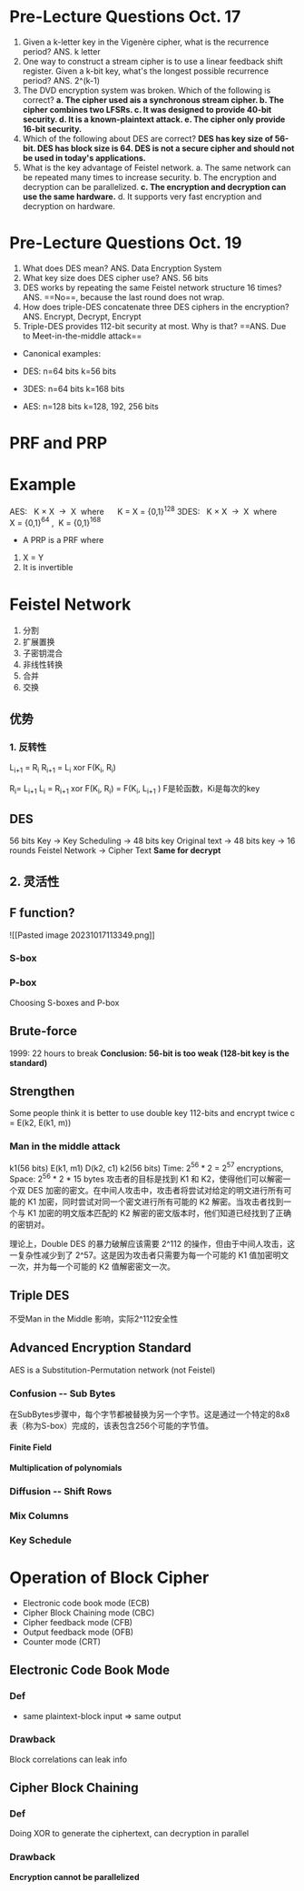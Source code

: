 # Pre-Lecture Questions Oct. 17
1. Given a k-letter key in the Vigenère cipher, what is the recurrence period? ANS. k letter
2. One way to construct a stream cipher is to use a linear feedback shift register. Given a k-bit key, what's the longest possible recurrence period? ANS. 2^(k-1)
3. The DVD encryption system was broken. Which of the following is correct? 
**a. The cipher used ais a synchronous stream cipher. 
b. The cipher combines two LFSRs. 
c. It was designed to provide 40-bit security. 
d. It is a known-plaintext attack. 
e. The cipher only provide 16-bit security.** 
4. Which of the following about DES are correct? 
**DES has key size of 56-bit. 
DES has block size is 64. 
DES is not a secure cipher and should not be used in today's applications.** 
5. What is the key advantage of Feistel network. 
a. The same network can be repeated many times to increase security. 
b. The encryption and decryption can be parallelized. 
**c. The encryption and decryption can use the same hardware.** 
d. It supports very fast encryption and decryption on hardware. 

# Pre-Lecture Questions Oct. 19
1. What does DES mean? ANS. Data Encryption System
2. What key size does DES cipher use? ANS. 56 bits
3. DES works by repeating the same Feistel network structure 16 times? ANS. ==No==, because the last round does not wrap. 
4. How does triple-DES concatenate three DES ciphers in the encryption? ANS. Encrypt, Decrypt, Encrypt
5. Triple-DES provides 112-bit security at most. Why is that? ==ANS. Due to Meet-in-the-middle attack==

- Canonical examples:
    

- DES: n=64 bits k=56 bits
    
- 3DES: n=64 bits k=168 bits
    
- AES: n=128 bits k=128, 192, 256 bits
    

# PRF and PRP 

# Example
AES:   K × X  →  X  where      K = X = {0,1}$^{128}$
3DES:   K × X  →  X  where      X = {0,1}$^{64}$ ,  K = {0,1}$^{168}$
- A PRP is a PRF where 
1. X = Y
2. It is invertible

# Feistel Network

1. 分割
2. 扩展置换
3. 子密钥混合
4. 非线性转换
5. 合并
6. 交换
## 优势
### 1. 反转性
L<sub>i+1</sub> = R<sub>i</sub>
R<sub>i+1</sub> = L<sub>i</sub> xor F(K<sub>i</sub>, R<sub>i</sub>)

R<sub>i</sub>= L<sub>i+1</sub> 
L<sub>i</sub> = R<sub>i+1</sub> xor F(K<sub>i</sub>, R<sub>i</sub>)
   = F(K<sub>i</sub>, L<sub>i+1</sub> )
F是轮函数，Ki是每次的key

## DES
56 bits Key -> Key Scheduling -> 48 bits key 
Original text -> 48 bits key -> 16 rounds Feistel Network -> Cipher Text
**Same for decrypt**

## 2. 灵活性

## F function? 

![[Pasted image 20231017113349.png]]
### S-box
### P-box

Choosing S-boxes and P-box


## Brute-force
1999: 22 hours to break
**Conclusion: 56-bit is too weak (128-bit key is the standard)**
## Strengthen
Some people think it is better to use double key 112-bits and encrypt twice
c = E(k2, E(k1, m))
### Man in the middle attack
k1(56 bits) E(k1, m1) D(k2, c1) k2(56 bits)
Time: 2$^{56}$ * 2 = 2$^{57}$ encryptions, Space: 2$^{56}$ * 2 * 15 bytes
攻击者的目标是找到 K1 和 K2，使得他们可以解密一个双 DES 加密的密文。在中间人攻击中，攻击者将尝试对给定的明文进行所有可能的 K1 加密，同时尝试对同一个密文进行所有可能的 K2 解密。当攻击者找到一个与 K1 加密的明文版本匹配的 K2 解密的密文版本时，他们知道已经找到了正确的密钥对。

理论上，Double DES 的暴力破解应该需要 2^112 的操作，但由于中间人攻击，这一复杂性减少到了 2^57。这是因为攻击者只需要为每一个可能的 K1 值加密明文一次，并为每一个可能的 K2 值解密密文一次。

## Triple DES
不受Man in the Middle 影响，实际2^112安全性


## Advanced Encryption Standard
AES is a Substitution-Permutation network (not Feistel)
### Confusion -- Sub Bytes
在SubBytes步骤中，每个字节都被替换为另一个字节。这是通过一个特定的8x8表（称为S-box）完成的，该表包含256个可能的字节值。

#### Finite Field
#### Multiplication of polynomials



### Diffusion -- Shift Rows



### Mix Columns

### Key Schedule

# Operation of Block Cipher

- Electronic code book mode (ECB) 
- Cipher Block Chaining mode (CBC)
- Cipher feedback mode (CFB)
- Output feedback mode (OFB)
- Counter mode (CRT)

## Electronic Code Book Mode
### Def
- same plaintext-block input => same output
### Drawback
Block correlations can leak info

## Cipher Block Chaining
### Def
Doing XOR to generate the ciphertext, can decryption in parallel
### Drawback
**Encryption cannot be parallelized**








